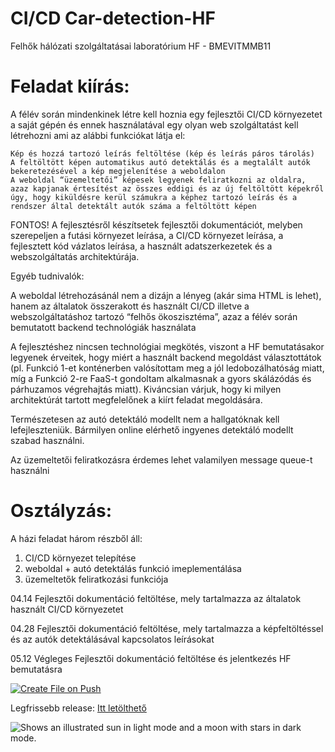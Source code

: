 # CI/CD Car-detection-HF
Felhők hálózati szolgáltatásai laboratórium HF - BMEVITMMB11 

# Feladat kiírás:
 

A félév során mindenkinek létre kell hoznia egy fejlesztői CI/CD környezetet a saját gépén és ennek használatával egy olyan web szolgáltatást kell létrehozni ami az alábbi funkciókat látja el:

    Kép és hozzá tartozó leírás feltöltése (kép és leírás páros tárolás)	
    A feltöltött képen automatikus autó detektálás és a megtalált autók bekeretezésével a kép megjelenítése a weboldalon
	A weboldal “üzemeltetői” képesek legyenek feliratkozni az oldalra, azaz kapjanak értesítést az összes eddigi és az új feltöltött képekről úgy, hogy kiküldésre kerül számukra a képhez tartozó leírás és a rendszer által detektált autók száma a feltöltött képen

FONTOS! A fejlesztésről készítsetek fejlesztői dokumentációt, melyben szerepeljen a futási környezet leírása, a CI/CD környezet leírása, a fejlesztett kód vázlatos leírása, a használt adatszerkezetek és a webszolgáltatás architektúrája.
 
Egyéb tudnivalók:

	
A weboldal létrehozásánál nem a dizájn a lényeg (akár sima HTML is lehet), hanem az általatok összerakott és használt CI/CD illetve a webszolgáltatáshoz tartozó “felhős ökoszisztéma”, azaz a félév során bemutatott backend technológiák használata
	
A fejlesztéshez nincsen technológiai megkötés, viszont a HF bemutatásakor legyenek érveitek, hogy miért a használt backend megoldást választottátok (pl. Funkció 1-et konténerben valósítottam meg a jól ledobozálhatóság miatt, míg a Funkció 2-re FaaS-t gondoltam alkalmasnak a gyors skálázódás és párhuzamos végrehajtás miatt). Kiváncsian várjuk, hogy ki milyen architektúrát tartott megfelelőnek a kiírt feladat megoldására.
	
Természetesen az autó detektáló modellt nem a hallgatóknak kell lefejleszteniük. Bármilyen online elérhető ingyenes detektáló modellt szabad használni.
	
Az üzemeltetői feliratkozásra érdemes lehet valamilyen message queue-t használni
 

# Osztályzás:
 

A házi feladat három részből áll:
	
	
1) CI/CD környezet telepítése	
2) weboldal + autó detektálás funkció imeplementálása
3) üzemeltetők feliratkozási funkciója
		
	
04.14 Fejlesztői dokumentáció feltöltése, mely tartalmazza az általatok használt CI/CD környezetet
	
04.28 Fejlesztői dokumentáció feltöltése, mely tartalmazza a képfeltöltéssel és az autók detektálásával kapcsolatos leírásokat
	
05.12 Végleges Fejlesztői dokumentáció feltöltése és jelentkezés HF bemutatásra

[![Create File on Push](https://github.com/istex9/CICD-Car-Detection-HF/actions/workflows/test-build-and-release.yml/badge.svg)](https://github.com/istex9/CICD-Car-Detection-HF/actions/workflows/test-build-and-release.yml)

Legfrissebb release: [Itt letölthető](https://github.com/istex9/CICD-Car-Detection-HF/releases/tag/latest)

<picture>
  <source media="(prefers-color-scheme: dark)" srcset="https://user-images.githubusercontent.com/25423296/163456776-7f95b81a-f1ed-45f7-b7ab-8fa810d529fa.png">
  <source media="(prefers-color-scheme: light)" srcset="https://user-images.githubusercontent.com/25423296/163456779-a8556205-d0a5-45e2-ac17-42d089e3c3f8.png">
  <img alt="Shows an illustrated sun in light mode and a moon with stars in dark mode." src="https://user-images.githubusercontent.com/25423296/163456779-a8556205-d0a5-45e2-ac17-42d089e3c3f8.png">
</picture>
